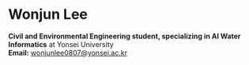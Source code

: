 # Wonjun Lee

**Civil and Environmental Engineering student, specializing in AI Water Informatics** at Yonsei University  
**Email:** [wonjunlee0807@yonsei.ac.kr](mailto:wonjunlee0807@yonsei.ac.kr)
